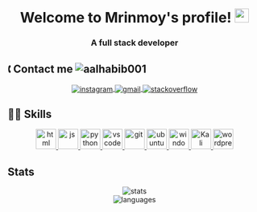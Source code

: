 <h1 align="center">
  Welcome to Mrinmoy's profile!
  <img src="https://media.giphy.com/media/hvRJCLFzcasrR4ia7z/giphy.gif" width="28">
</h1>
<h3 align="center">
  A full stack developer
</h3>
<h2>🕻 Contact me <img src="https://komarev.com/ghpvc/?username=mrinmoyhaloi&label=Profile%20views&color=0e75b6&style=flat" alt="aalhabib001"/></h2>

<p align="center">
  <a href="https://instagram.com/mrinmoy.2007">
    <img align="center" src="https://github.com/keikomori/icons-badges/blob/master/badges/Instagram/instagram.svg" alt="instagram" />
  </a>
  <a href="mailto:mhedeetz.business@gmail.com">
    <img align="center" src="https://github.com/keikomori/icons-badges/blob/master/badges/Gmail/gmail.svg" alt="gmail" />
  </a>
  <a href="https://stackoverflow.com/users/15559063/mrinmoy-haloi?tab=profile">
    <img align="center" src="https://github.com/keikomori/icons-badges/blob/master/badges/Stackoverflow/stackoverflow.svg" alt="stackoverflow" />
  </a>
</p>

<h2>👩‍💻 Skills</h2>

<p align="center">
  <a href="https://www.w3schools.com/html/"><img src="https://cdn.iconscout.com/icon/free/png-256/html5-40-1175193.png" alt="html" width="40" height="40"/>
  <a href="https://www.w3schools.com/js/"><img src="https://www.freepnglogos.com/uploads/javascript/javascript-online-logo-for-website-0.png" alt="js" width="40" height="40"/>
  <a href="https://www.python.org"><img src="https://raw.githubusercontent.com/keikomori/icons-badges/master/icons/Python/python.svg" alt="python" width="40" height="40"/>
  <a href="https://code.visualstudio.com"><img src="https://raw.githubusercontent.com/keikomori/icons-badges/master/icons/VSCode/vscode.svg" alt="vscode" width="40" height="40"/>
  <a href="https://git-scm.com/"><img src="https://raw.githubusercontent.com/keikomori/icons-badges/master/icons/Git/git.svg" alt="git" width="40" height="40"/>
  <a href="https://ubuntu.com/"><img src="https://raw.githubusercontent.com/keikomori/icons-badges/master/icons/Ubuntu/ubuntu.svg" alt="ubuntu" width="40" height="40"/>
  <a href="https://www.microsoft.com/pt-br/windows/"><img src="https://raw.githubusercontent.com/keikomori/icons-badges/master/icons/Windows/windows.svg" alt="windows" width="40" height="40"/>
  <a href="https://kali.org"><img src="https://gitlab.com/kalilinux/documentation/graphic-resources/-/raw/master/kali-dragon-logo/kali-dragon-icon-detailed.svg" alt="Kali Linux" width="40" height="40"/>
  <a href="https://wordpress.org/"><img src="https://raw.githubusercontent.com/keikomori/icons-badges/master/icons/WordPress/wordpress.svg" alt="wordpress" width="40" height="40"/></a>
</p>

<h2>Stats</h2>
<p align=center>
  <img src="https://github-readme-stats.vercel.app/api?username=mrinmoyhaloi&show_icons=true&theme=algolia" alt="stats"/> 
  <br>
    <img src="https://github-readme-stats.vercel.app/api/top-langs/?username=mrinmoyhaloi&theme=radical&hide=c,objective-c" alt="languages"/>
</p>
